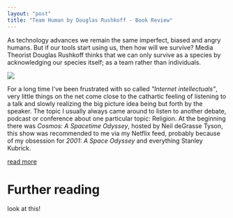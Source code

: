 ```yaml
---
layout: "post"
title: "Team Human by Douglas Rushkoff - Book Review"
---
```


As technology advances we remain the same imperfect, biased and angry humans. But if our tools start using us, then how will we survive? Media Theorist Douglas Rushkoff thinks that we can only survive as a species by acknowledging our species itself; as a team rather than individuals. <!--more-->

![](https://i.imgur.com/u1m1ki0.png)


For a long time I've been frustrated with so called *"Internet intellectuals"*, very little things on the net come close to the cathartic feeling of listening to a talk and slowly realizing the big picture idea being but forth by the speaker. The topic I usually always came around to listen to another debate, podcast or conference about one particular topic: Religion. At the beginning there was *Cosmos: A Spacetime Odyssey*, hosted by Neil deGrasse Tyson, this show was recommended to me via my Netflix feed, probably because of my obsession for *2001: A Space Odyssey* and everything Stanley Kubrick.


[read more](#further-reading)



# Further reading

look at this!

